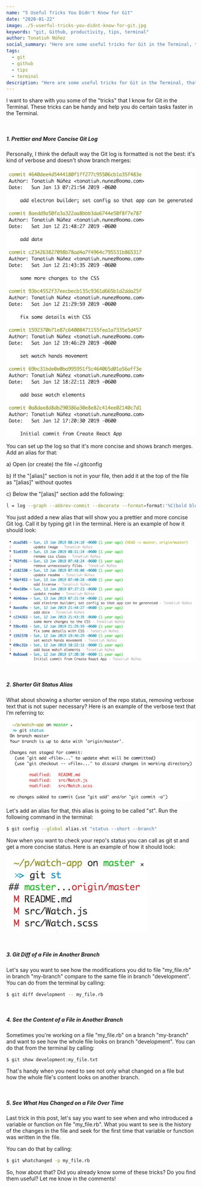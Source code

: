 ```yaml
---
name: "5 Useful Tricks You Didn't Know for Git"
date: "2020-01-22"
image: ./5-userful-tricks-you-didnt-know-for-git.jpg
keywords: "git, Github, productivity, tips, terminal"
author: Tonatiuh Núñez
social_summary: "Here are some useful tricks for Git in the Terminal, that will help you to speed up some tasks. Check them out!"
tags:
  - git
  - github
  - tips
  - terminal
description: "Here are some useful tricks for Git in the Terminal, that will help you to speed up some tasks. Check them out!"
---
```

I want to share with you some of the "tricks" that I know for Git in the Terminal. These tricks can be handy and help you do certain tasks faster in the Terminal.

</br>

##### 1. Prettier and More Concise Git Log  

Personally, I think the default way the Git log is formatted is not the best: it's kind of verbose and doesn't show branch merges:

![Git log](./git_log.png "Git Log")

You can set up the log so that it's more concise and shows branch merges. Add an alias for that:

a) Open (or create) the file ~/.gitconfig 

b) If the "[alias]" section is not in your file, then add it at the top of the file as "[alias]" without quotes

c) Below the "[alias]" section add the following:

```bash
l = log --graph --abbrev-commit --decorate --format=format:'%C(bold blue)%h%C(reset) - %C(bold cyan)%aD%C(reset) %C(bold green)(%ar)%C(reset)%C(bold yellow)%d%C(reset)%n''          %C(     13 white)%s%C(reset) %C(dim white)- %an%C(reset)'
```

You just added a new alias that will show you a prettier and more concise Git log. Call it by typing git l in the terminal. Here is an example of how it should look:

![Git log formatted](./git_log_formatted.png "Git Log formatted")

</br>

##### 2. Shorter Git Status Alias  

What about showing a shorter version of the repo status, removing verbose text that is not super necessary? Here is an example of the verbose text that I’m referring to: 

![Git status](./git_status.png "Git status")

Let's add an alias for that, this alias is going to be called "st". Run the following command in the terminal:

```bash
$ git config --global alias.st "status --short --branch"
```

Now when you want to check your repo's status you can call as git st and get a more concise status. Here is an example of how it should look:


![Git status alias](./git_status_alias.png "Git status alias")

</br>

##### 3. Git Diff of a File in Another Branch  

Let's say you want to see how the modifications you did to file "my_file.rb" in branch "my-branch" compare to the same file in branch "development". You can do from the terminal by calling:

```bash
$ git diff development -- my_file.rb
```

</br>

##### 4. See the Content of a File in Another Branch  

Sometimes you're working on a file "my_file.rb" on a branch "my-branch" and want to see how the whole file looks on branch "development". You can do that from the terminal by calling:

```bash
$ git show development:my_file.txt
```
That's handy when you need to see not only what changed on a file but how the whole file's content looks on another branch.

</br>

##### 5. See What Has Changed on a File Over Time  

Last trick in this post, let's say you want to see when and who introduced a variable or function on file "my_file.rb". What you want to see is the history of the changes in the file and seek for the first time that variable or function was written in the file.

You can do that by calling:

```bash
$ git whatchanged -p my_file.rb
```

So, how about that? Did you already know some of these tricks? Do you find them useful? Let me know in the comments!